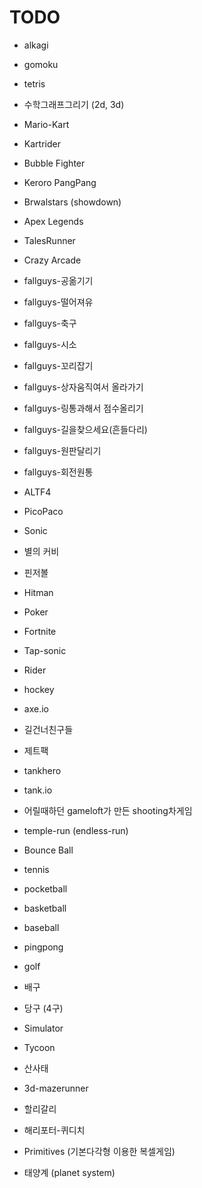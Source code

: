 # TODO

- alkagi
- gomoku
- tetris
- 수학그래프그리기 (2d, 3d)
  
- Mario-Kart
- Kartrider
- Bubble Fighter
- Keroro PangPang
- Brwalstars (showdown)
- Apex Legends
- TalesRunner
- Crazy Arcade
- fallguys-공옮기기
- fallguys-떨어져유
- fallguys-축구
- fallguys-시소
- fallguys-꼬리잡기
- fallguys-상자움직여서 올라가기
- fallguys-링통과해서 점수올리기
- fallguys-길을찾으세요(흔들다리)
- fallguys-원판달리기
- fallguys-회전원통
- ALTF4
- PicoPaco
- Sonic
- 별의 커비
- 핀저볼
- Hitman
- Poker
- Fortnite
  
- Tap-sonic
- Rider
- hockey
- axe.io
- 길건너친구들
- 제트팩
- tankhero
- tank.io
- 어릴때하던 gameloft가 만든 shooting차게임
- temple-run (endless-run)
- Bounce Ball
  
- tennis
- pocketball
- basketball
- baseball
- pingpong
- golf
- 배구
- 당구 (4구)

- Simulator
- Tycoon
- 산사태
- 3d-mazerunner
- 할리갈리
- 해리포터-퀴디치
- Primitives (기본다각형 이용한 복셀게임)
- 태양계 (planet system)


<!-- skeleton 애니메이션 / Ragdoll -->
<!-- freetype으로 폰트테스팅 프로그램 -->
<!-- - Go-Stop -->
<!-- - 물수제비 -->
<!-- - voxel-based game -->
<!-- Rumicube -->
<!-- Spaceship -->
<!-- 지뢰찾기 -->